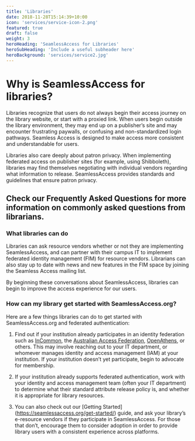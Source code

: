 ```yaml
---
title: 'Libraries'
date: 2018-11-28T15:14:39+10:00
icon: 'services/service-icon-2.png'
featured: true
draft: false
weight: 3
heroHeading: 'SeamlessAccess for Libraries'
heroSubHeading: 'Include a useful subheader here'
heroBackground: 'services/service2.jpg'
---
```


# Why is SeamlessAccess for libraries?
Libraries recognize that users do not always begin their access journey on the library website, or start with a proxied link. When users begin outside the library environment, they may end up on a publisher’s site and may encounter frustrating paywalls, or confusing and non-standardized login pathways. Seamless Access is designed to make access more consistent and understandable for users. 

Libraries also care deeply about patron privacy. When implementing federated access on publisher sites (for example, using Shibboleth), libraries may find themselves negotiating with individual vendors regarding what information to release. SeamlessAccess provides standards and guidelines that ensure patron privacy. 

## Check our Frequently Asked Questions for more information on commonly asked questions from librarians. 
### What libraries can do
Libraries can ask resource vendors whether or not they are implementing SeamlessAccess, and can partner with their campus IT to implement federated identity management (FIM) for resource vendors. Librarians can also stay up to date with news and new features in the FIM space by joining the Seamless Access mailing list. 

By beginning these conversations about SeamlessAccess, libraries can begin to improve the access experience for our users. 

### How can my library get started with SeamlessAccess.org?
Here are a few things libraries can do to get started with SeamlessAccess.org and federated authentication:

1. Find out if your institution already participates in an identity federation such as [InCommon](https://incommon.org/), the [Australian Access Federation](https://incommon.org/), [OpenAthens](https://www.openathens.net/), or others. This may involve reaching out to your IT department, or whomever manages identity and access management (IAM) at your institution. If your institution doesn’t yet participate, begin to advocate for membership.

2. If your institution already supports federated authentication, work with your identity and access management team (often your IT department) to determine what their standard attribute release policy is, and whether it is appropriate for library resources. 

3. You can also check out our [Getting Started] (https://seamlessaccess.org/get-started/) guide, and ask your library’s e-resource vendors if they participate in SeamlessAccess. For those that don’t, encourage them to consider adoption in order to provide library users with a consistent experience across platforms.

